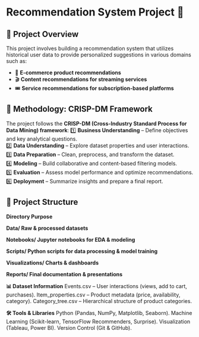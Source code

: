 # Recommendation System Project 🚀

## 📌 Project Overview
This project involves building a recommendation system that utilizes historical user data to provide personalized suggestions in various domains such as:
- 🛒 **E-commerce product recommendations**
- 🎬 **Content recommendations for streaming services**
- 🎟️ **Service recommendations for subscription-based platforms**

## 🔄 Methodology: CRISP-DM Framework
The project follows the **CRISP-DM (Cross-Industry Standard Process for Data Mining) framework**:
1️⃣ **Business Understanding** – Define objectives and key analytical questions.  
2️⃣ **Data Understanding** – Explore dataset properties and user interactions.  
3️⃣ **Data Preparation** – Clean, preprocess, and transform the dataset.  
4️⃣ **Modeling** – Build collaborative and content-based filtering models.  
5️⃣ **Evaluation** – Assess model performance and optimize recommendations.  
6️⃣ **Deployment** – Summarize insights and prepare a final report.  

## 📂 Project Structure

**Directory	Purpose**

**Data/	Raw & processed datasets**

**Notebooks/	Jupyter notebooks for EDA & modeling**

**Scripts/	Python scripts for data processing & model training**

**Visualizations/	Charts & dashboards**

**Reports/	Final documentation & presentations**

**📊 Dataset Information**
Events.csv – User interactions (views, add to cart, purchases).
Item_properties.csv – Product metadata (price, availability, category).
Category_tree.csv – Hierarchical structure of product categories.

**🛠 Tools & Libraries**
Python (Pandas, NumPy, Matplotlib, Seaborn).
Machine Learning (Scikit-learn, TensorFlow Recommenders, Surprise).
Visualization (Tableau, Power BI).
Version Control (Git & GitHub).
